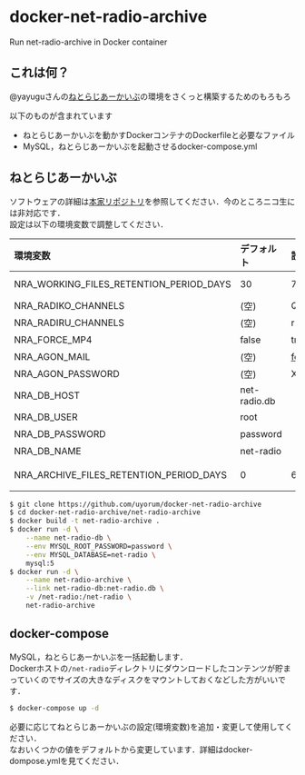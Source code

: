 # docker-net-radio-archive
Run net-radio-archive in Docker container

## これは何？
@yayuguさんの[ねとらじあーかいぶ](https://github.com/yayugu/net-radio-archive)の環境をさくっと構築するためのもろもろ

以下のものが含まれています

* ねとらじあーかいぶを動かすDockerコンテナのDockerfileと必要なファイル
* MySQL，ねとらじあーかいぶを起動させるdocker-compose.yml

## ねとらじあーかいぶ
ソフトウェアの詳細は[本家リポジトリ](https://github.com/yayugu/net-radio-archive)を参照してください．今のところニコ生には非対応です．  
設定は以下の環境変数で調整してください．

|環境変数|デフォルト|設定例|説明|
|:-----|:------|:----|:--|
|NRA_WORKING_FILES_RETENTION_PERIOD_DAYS|30|7|settings.ymlの`working_files_retention_period_days`|
|NRA_RADIKO_CHANNELS|(空)|QRR,LFT|settings.ymlの`radiko_channels`|
|NRA_RADIRU_CHANNELS|(空)|r1,r2,fm|settings.ymlの`radiru_channels`|
|NRA_FORCE_MP4|false|true|settings.ymlの`force_mp4`|
|NRA_AGON_MAIL|(空)|foo@example.com|settings.ymlの`agon.mail`|
|NRA_AGON_PASSWORD|(空)|XXXXXX|settings.ymlの`agon.password`|
|NRA_DB_HOST|net-radio.db||database.ymlの`host`|
|NRA_DB_USER|root||database.ymlの`username`|
|NRA_DB_PASSWORD|password||database.ymlの`password`|
|NRA_DB_NAME|net-radio||database.ymlの`database`|
|NRA_ARCHIVE_FILES_RETENTION_PERIOD_DAYS|0|60|指定日数より古いファイルを自動で削除する(0=自動削除しない)|

```bash
$ git clone https://github.com/uyorum/docker-net-radio-archive
$ cd docker-net-radio-archive/net-radio-archive
$ docker build -t net-radio-archive .
$ docker run -d \
    --name net-radio-db \
    --env MYSQL_ROOT_PASSWORD=password \
    --env MYSQL_DATABASE=net-radio \
    mysql:5
$ docker run -d \
    --name net-radio-archive \
    --link net-radio-db:net-radio.db \
    -v /net-radio:/net-radio \
    net-radio-archive
```

## docker-compose
MySQL，ねとらじあーかいぶを一括起動します．  
Dockerホストの`/net-radio`ディレクトリにダウンロードしたコンテンツが貯まっていくのでサイズの大きなディスクをマウントしておくなどした方がいいです．

```bash
$ docker-compose up -d
```

必要に応じてねとらじあーかいぶの設定(環境変数)を追加・変更して使用してください．  
なおいくつかの値をデフォルトから変更しています．詳細はdocker-dompose.ymlを見てください．
